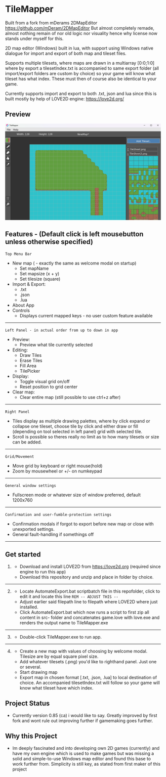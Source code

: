 # TileMapper

Built from a fork from mDerams 2DMapEditor https://github.com/mDeram/2DMapEditor
But almost completely remade, almost nothing remain of nor old logic nor visuality hence why license now stands under myself for this.

2D map editor (Windows) built in lua, with support using Windows native dialogue for import and export of both map and tileset files.

Supports multiple tilesets, where maps are drawn in a multiarray [0:0;1:0] where by export a tilesetIndex.txt is accompanied to same export folder (all import/export folders are custom by choice) so your game will know what tileset has what index. These must then of course also be identical to your game.

Currently supports import and export to both .txt, json and lua since this is built mostly by help of LOVE2D engine: https://love2d.org/

## Preview

![TileMapper Screenshot](src/assets/img/tilemapperpreview.png)

## Features - (Default click is left mousebutton unless otherwise specified)

```Top Menu Bar```

- New map ( - exactly the same as welcome modal on startup)
	- Set mapName
	- Set mapsize (x + y)
	- Set tilesize (square)
- Import & Export:
	- .txt
	- .json
	- .lua
- About App
- Controls
	- Displays current mapped keys - no user custom feature available

---

```Left Panel - in actual order from up to down in app```

- Preview:
	- Preview what tile currently selected
- Editing:
	- Draw Tiles
	- Erase Tiles
	- Fill Area
	- TilePicker
- Display:
	- Toggle visual grid on/off
	- Reset position to grid center
- Clear map:
	- Clear entire map (still possible to use ctrl+z after) 
---

```Right Panel```
- Tiles display as multiple drawing palettes, where by click expand or collapse one tileset, choose tile by click and either draw or fill (depending on tool selected in left panel) grid with selected tile.
- Scroll is possible so theres really no limit as to how many tilesets or size can be added.

---
```Grid/Movement```
- Move grid by keyboard or right mouse(hold)
- Zoom by mousewheel or +/- on numkeypad
---
```General window settings```
- Fullscreen mode or whatever size of window preferred, default 1200x760
---
```Confirmation and user-fumble-protection settings```
- Confirmation modals if forgot to export before new map or close with unexported settings.
- General fault-handling if somethings off
---

## Get started

1.
	- Download and install LOVE2D from https://love2d.org (required since engine to run this app)
	- Download this repository and unzip and place in folder by choice.   
---
2. 
	- Locate AutomateExport.bat scriptbatch file in this repofolder, click to edit it and locate this line
	```REM -- ADJUST THIS --```
	- Adjust earlier said filepath line to filepath where LOVE2D where just installed.
	- Click AutomateExport.bat which now runs a script to first zip all content in src- folder and concatenates game.love with love.exe and renders the output name to TileMapper.exe
---  
3.
	- Double-click TileMapper.exe to run app.
---
4. 
	- Create a new map with values of choosing by welcome modal. Tilesize are by equal square pixel size.
	- Add whatever tilesets (.png) you'd like to righthand panel. Just one or several.
	- Start drawing map
	- Export map in chosen format [.txt, .json, .lua] to local destination of choice. An accompanied tilesetIndex.txt will follow so your game will know what tileset have which index.

## Project Status
- Currently version 0.85 (ca) i would like to say. Greatly improved by first fork and wont rule out improving further if gamemaking goes further.

## Why this Project
- Im deeply fascinated and into developing own 2D games (currently) and have my own engine which is used to make games but was missing a solid and simple-to-use Windows map editor and found this base to work further from. Simplicity is still key, as stated from first maker of this project
